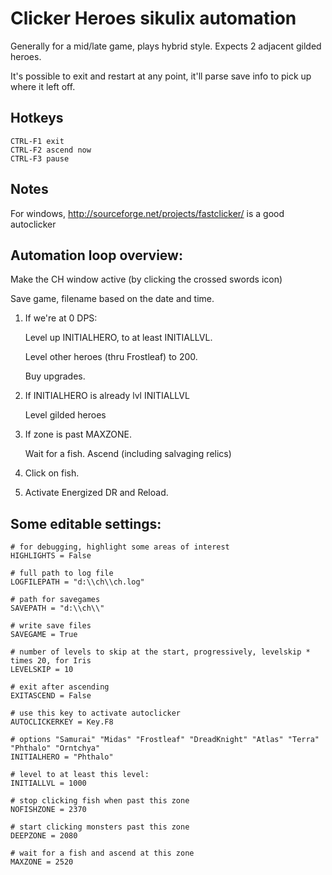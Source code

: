 # Clicker Heroes sikulix automation

Generally for a mid/late game, plays hybrid style. Expects 2 adjacent gilded heroes.

It's possible to exit and restart at any point, it'll parse save info to pick up where it left off.

## Hotkeys

    CTRL-F1 exit
    CTRL-F2 ascend now
    CTRL-F3 pause

## Notes

For windows, http://sourceforge.net/projects/fastclicker/ is a good autoclicker

## Automation loop overview:

Make the CH window active (by clicking the crossed swords icon)

Save game, filename based on the date and time.

1. If we're at 0 DPS:

    Level up INITIALHERO, to at least INITIALLVL.

    Level other heroes (thru Frostleaf) to 200.

    Buy upgrades.

2. If INITIALHERO is already lvl INITIALLVL

    Level gilded heroes

3. If zone is past MAXZONE.

    Wait for a fish. Ascend (including salvaging relics)

4. Click on fish.

5. Activate Energized DR and Reload.

## Some editable settings:

    # for debugging, highlight some areas of interest
    HIGHLIGHTS = False

    # full path to log file
    LOGFILEPATH = "d:\\ch\\ch.log"

    # path for savegames
    SAVEPATH = "d:\\ch\\"

    # write save files
    SAVEGAME = True

    # number of levels to skip at the start, progressively, levelskip * times 20, for Iris
    LEVELSKIP = 10

    # exit after ascending
    EXITASCEND = False

    # use this key to activate autoclicker
    AUTOCLICKERKEY = Key.F8

    # options "Samurai" "Midas" "Frostleaf" "DreadKnight" "Atlas" "Terra" "Phthalo" "Orntchya"
    INITIALHERO = "Phthalo"

    # level to at least this level:
    INITIALLVL = 1000

    # stop clicking fish when past this zone
    NOFISHZONE = 2370

    # start clicking monsters past this zone
    DEEPZONE = 2080

    # wait for a fish and ascend at this zone
    MAXZONE = 2520


